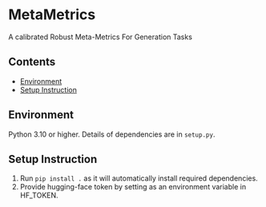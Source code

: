 # MetaMetrics
A calibrated Robust Meta-Metrics For Generation Tasks

## Contents

+ [Environment](#environment)
+ [Setup Instruction](#setup-instruction)

## Environment

Python 3.10 or higher. Details of dependencies are in `setup.py`.

## Setup Instruction

1. Run `pip install .` as it will automatically install required dependencies.
2. Provide hugging-face token by setting as an environment variable in HF_TOKEN.
